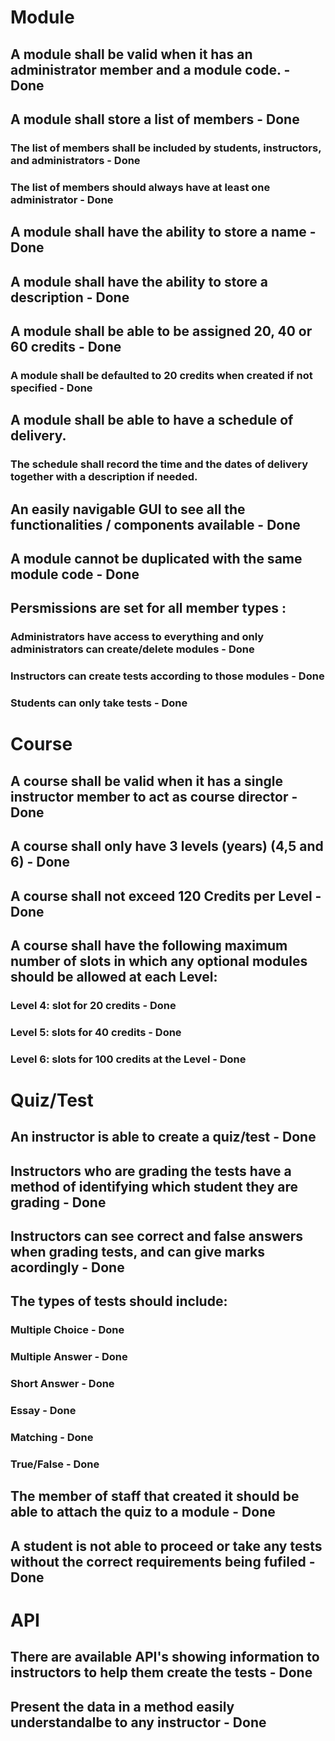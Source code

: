 #

# Module

##	A module shall be valid when it has an administrator member and a module code. - Done
##	A module shall store a list of members - Done
###	The list of members shall be included by students, instructors, and administrators - Done
###	The list of members should always have at least one administrator - Done
##	A module shall have the ability to store a name - Done
##	A module shall have the ability to store a description - Done
##	A module shall be able to be assigned 20, 40 or 60 credits - Done
###	A module shall be defaulted to 20 credits when created if not specified - Done
##	A module shall be able to have a schedule of delivery.
###	The schedule shall record the time and the dates of delivery together with a description if needed.
## An easily navigable GUI to see all the functionalities / components available - Done
## A module cannot be duplicated with the same module code - Done
## Persmissions are set for all member types : 
### Administrators have access to everything and only administrators can create/delete modules - Done
### Instructors can create tests according to those modules - Done
### Students can only take tests - Done
#

# Course

##	A course shall be valid when it has a single instructor member to act as course director - Done
##	A course shall only have 3 levels (years) (4,5 and 6) - Done
##	A course shall not exceed 120 Credits per Level - Done
##	A course shall have the following maximum number of slots in which any optional modules should be allowed at each Level: 
###	Level 4: slot for 20 credits - Done
###	Level 5: slots for 40 credits - Done
###	Level 6: slots for 100 credits at the Level - Done
#

# Quiz/Test

## An instructor is able to create a quiz/test - Done
## Instructors who are grading the tests have a method of identifying which student they are grading - Done
## Instructors can see correct and false answers when grading tests, and can give marks acordingly - Done
## The types of tests should include:
### Multiple Choice - Done
### Multiple Answer - Done
### Short Answer - Done
### Essay - Done
### Matching - Done
### True/False - Done
## The member of staff that created it should be able to attach the quiz to a module - Done
## A student is not able to proceed or take any tests without the correct requirements being fufiled - Done

# API

## There are available API's showing information to instructors to help them create the tests - Done
## Present the data in a method easily understandalbe to any instructor - Done

